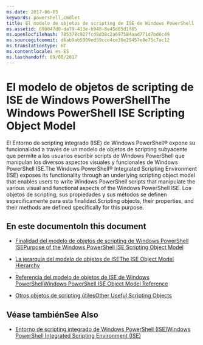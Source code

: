 ```yaml
---
ms.date: 2017-06-05
keywords: powershell,cmdlet
title: El modelo de objetos de scripting de ISE de Windows PowerShell
ms.assetid: 69b047d0-da79-413e-b948-8e45d05d1f85
ms.openlocfilehash: 705378c927fcd8d38c2a697584aad771d7bd6c49
ms.sourcegitcommit: d6ab9ab5909ed59cce4ce30e29457e0e75c7ac12
ms.translationtype: HT
ms.contentlocale: es-ES
ms.lasthandoff: 09/08/2017
---
```

# <a name="the-windows-powershell-ise-scripting-object-model"></a><span data-ttu-id="51f0f-103">El modelo de objetos de scripting de ISE de Windows PowerShell</span><span class="sxs-lookup"><span data-stu-id="51f0f-103">The Windows PowerShell ISE Scripting Object Model</span></span>
  <span data-ttu-id="51f0f-104">El Entorno de scripting integrado (ISE) de Windows PowerShell® expone su funcionalidad a través de un modelo de objetos de scripting subyacente que permite a los usuarios escribir scripts de Windows PowerShell que manipulan los diversos aspectos visuales y funcionales de Windows PowerShell ISE.</span><span class="sxs-lookup"><span data-stu-id="51f0f-104">The Windows PowerShell® Integrated Scripting Environment (ISE) exposes its functionality through an underlying scripting object model that enables users to write Windows PowerShell scripts that manipulate the various visual and functional aspects of the Windows PowerShell ISE.</span></span> <span data-ttu-id="51f0f-105">Los objetos de scripting, sus propiedades y sus métodos se definen específicamente para esta finalidad.</span><span class="sxs-lookup"><span data-stu-id="51f0f-105">Scripting objects, their properties, and their methods are defined specifically for this purpose.</span></span>

## <a name="in-this-document"></a><span data-ttu-id="51f0f-106">En este documento</span><span class="sxs-lookup"><span data-stu-id="51f0f-106">In this document</span></span>

- [<span data-ttu-id="51f0f-107">Finalidad del modelo de objetos de scripting de Windows PowerShell ISE</span><span class="sxs-lookup"><span data-stu-id="51f0f-107">Purpose of the Windows PowerShell ISE Scripting Object Model</span></span>](Purpose-of-the-Windows-PowerShell-ISE-Scripting-Object-Model.md)

- [<span data-ttu-id="51f0f-108">La jerarquía del modelo de objetos de ISE</span><span class="sxs-lookup"><span data-stu-id="51f0f-108">The ISE Object Model Hierarchy</span></span>](The-ISE-Object-Model-Hierarchy.md)

- [<span data-ttu-id="51f0f-109">Referencia del modelo de objetos de ISE de Windows PowerShell</span><span class="sxs-lookup"><span data-stu-id="51f0f-109">Windows PowerShell ISE Object Model Reference</span></span>](Windows-PowerShell-ISE-Object-Model-Reference.md)

- [<span data-ttu-id="51f0f-110">Otros objetos de scripting útiles</span><span class="sxs-lookup"><span data-stu-id="51f0f-110">Other Useful Scripting Objects</span></span>](../../getting-started/cookbooks/Other-Useful-Scripting-Objects.md)

## <a name="see-also"></a><span data-ttu-id="51f0f-111">Véase también</span><span class="sxs-lookup"><span data-stu-id="51f0f-111">See Also</span></span>
- [<span data-ttu-id="51f0f-112">Entorno de scripting integrado de Windows PowerShell &#40;ISE&#41;</span><span class="sxs-lookup"><span data-stu-id="51f0f-112">Windows PowerShell Integrated Scripting Environment &#40;ISE&#41;</span></span>](../../getting-started/fundamental/Windows-PowerShell-Integrated-Scripting-Environment--ISE-.md)

  

